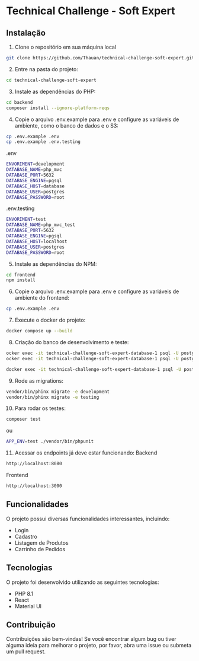 # Technical Challenge - Soft Expert

## Instalação

1. Clone o repositório em sua máquina local
```bash
git clone https://github.com/Thauan/technical-challenge-soft-expert.git
```

2. Entre na pasta do projeto:
```bash
cd technical-challenge-soft-expert
```

3. Instale as dependências do PHP:
```bash
cd backend
composer install --ignore-platform-reqs
```

4. Copie o arquivo .env.example para .env e configure as variáveis de ambiente, como o banco de dados e o S3:
```bash
cp .env.example .env
cp .env.example .env.testing
```

.env
```bash
ENVORIMENT=development
DATABASE_NAME=php_mvc
DATABASE_PORT=5632
DATABASE_ENGINE=pgsql
DATABASE_HOST=database
DATABASE_USER=postgres
DATABASE_PASSWORD=root
```

.env.testing
```bash
ENVORIMENT=test
DATABASE_NAME=php_mvc_test
DATABASE_PORT=5632
DATABASE_ENGINE=pgsql
DATABASE_HOST=localhost
DATABASE_USER=postgres
DATABASE_PASSWORD=root
```

5. Instale as dependências do NPM:
```bash
cd frontend
npm install
```

6. Copie o arquivo .env.example para .env e configure as variáveis de ambiente do frontend:
```bash
cp .env.example .env
```

7. Execute o docker do projeto:
```bash
docker compose up --build
```

8. Criação do banco de desenvolvimento e teste:
```bash
ocker exec -it technical-challenge-soft-expert-database-1 psql -U postgres -c "CREATE DATABASE php_mvc ENCODING 'LATIN1' TEMPLATE template0 LC_COLLATE 'C' LC_CTYPE 'C';"
ocker exec -it technical-challenge-soft-expert-database-1 psql -U postgres -c "CREATE DATABASE php_mvc_test ENCODING 'LATIN1' TEMPLATE template0 LC_COLLATE 'C' LC_CTYPE 'C';"

docker exec -it technical-challenge-soft-expert-database-1 psql -U postgres -c "GRANT ALL PRIVILEGES ON DATABASE postgres TO postgres;"
```

9. Rode as migrations:
```bash
vendor/bin/phinx migrate -e development
vendor/bin/phinx migrate -e testing
```

10. Para rodar os testes:
```bash
composer test
```
ou
```bash
APP_ENV=test ./vendor/bin/phpunit
```

11. Acessar os endpoints já deve estar funcionando:
Backend
```bash
http://localhost:8080
```
Frontend
```bash
http://localhost:3000
```


## Funcionalidades

O projeto possui diversas funcionalidades interessantes, incluindo:

* Login
* Cadastro
* Listagem de Produtos
* Carrinho de Pedidos

## Tecnologias
O projeto foi desenvolvido utilizando as seguintes tecnologias:

* PHP 8.1
* React
* Material UI

## Contribuição
Contribuições são bem-vindas! Se você encontrar algum bug ou tiver alguma ideia para melhorar o projeto, por favor, abra uma issue ou submeta um pull request.
